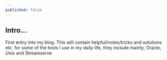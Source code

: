 ```yaml
---
published: false
---
```

## Intro...

First entry into my blog. This will contain helpful/notes/tricks and solutions etc. for some of the tools I use in my daily life, they include mainly, Oracle, Unix and Streamserve
